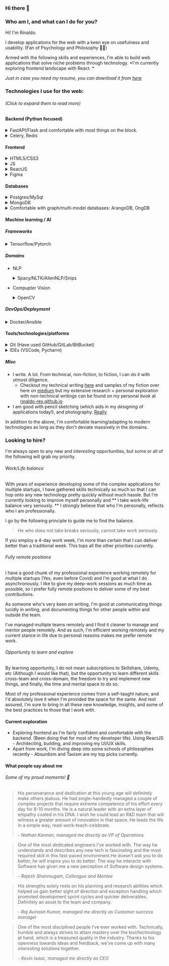 ### Hi there 👋


### Who am I, and what can I do for you? 
Hi! I'm Rinaldo. 

I develop applications for the web with a keen eye on usefulness and usability. (Fan of Psychology and Philosophy 🧘🏽)


Armed with the following skills and experiences, I'm able to build web applications that solve niche problems through technology. *I'm currently exploring frontend landscape with React. *

_Just in case you need my resume, you can download it from [here](https://drive.google.com/file/d/1kEHYus8Ch8eK43JVdDt57_9wHUn2e1Oo/view?usp=sharing)_

### Technologies I use for the web:
###### (Click to expand them to read more)

#### Backend (Python focused)
<details>
    <summary>FastAPI/Flask and comfortable with most things on the block. </summary>
  
  Been using Flask for more than 3 years now, and has built two ecommerce application, a completely from-the-scratch CRM for an edtech/fashion organization. Has also built a blog engine with it. Recently got an opportunity to work on FastAPI to build a micro-services architecture for an NLP-as-a-service engine, and loved its modern take on web application servers. 
  </details>

<details>
	<summary>Celery, Redis
	</summary>
	
Have used celery for scheduling notifications, which made me search for better alternatives 😅 and ended up using RedisQueue, and TaskTiger, which gave me a fair experience with redis as high-performance minimal storage. 
</details>

#### Frontend
<details>
	<summary>HTML5/CSS3</summary>
	Modern HTML5 has added some pretty sweet semantic tags that people often fail to use. I'm a fan of separation of concerns, because that enables debugging a lot more cleaner and both HTML5 and CSS3 does a fantastic job of enabling that. 
	I love CSS3, with all the modern spec - Grid, Flex, and waiting for container queries. 😇 That will change the game. I am familiar with both Sass and PostCSS to enable cleaner and compatible CSS code across browsers, and versions.
</details>

<details>
	<summary>JS</summary>
	> "What can be done in JS, will be done in JS"
	
I read this quote from a famous frontend dev, and in all honesty, this is true. ES6, and TS is enabling the modern web, and it will only evolve better in the coming years. * I'm just starting with JS,* and I'm really excited to build things for the web, and desktop. 
	
</details>

<details>
	<summary>ReactJS</summary>
	React really changed the game of frontend frameworks and thought process. React hooks, although does a lot of auto-magical stuff, enables a really scalable and quick development turn-around time. I'm currently working on react building an internal social network. 
</details>


<details>
	<summary>Figma</summary>
	Figma redefined the way we design for the web, and software. I love working with it so much so that I use it for more than just plain UI design. The infinite canvas is my holy grail of thought, mind-maps, designs, and thought palace. Been using Figma for more than a year and I love how beautifully they have crafted the usability of the application. It's my go-to case study for a SaaS application
</details>

#### Databases

<details>
	<summary> Postgres/MySql</summary>
	My go-to database (apart from SQLite for test purposes) is Postgres. I believe PostgreSQL DB is the epitome of relational databases with an incredible performance, so much so that there are forks of it handling modern niche usecases (EdgeDB, TigerGraph) with a totally different paradigm. 
	Although I have used MySql in the past, I rarely prefer it over Postgres. 
	
</details>

<details>
	<summary>MongoDB</summary>
	I have used MongoDB for write-intensive applications and built a CRM and a blog with that. I'd not prefer Mongo over Postgres in most cases, and especially when performance matters. Where there are equally, if not more edits on the data, I prefer Postgres. 
	
</details>

<details>
	<summary>Comfortable with graph/multi-model databases: ArangoDB, OngDB</summary>
	As part of a team building an NLP platform for chatbots, I have used Neo4j, and later moved onto OngDB (due to restrictions) and loved the paradigm shift from relational/non-relational DB into Graph DB. 
	And then I encountered ArangoDB and absolutely loved its AQL, and multi-modal capabilities. Built an NLP-as-a-service engine with it as a solo developer, and I loved the developer experience with it. Would definitely try again. 
</details>


#### Machine learning / AI
##### Frameworks

<details>
	<summary>Tensorflow/Pytorch</summary>
	Have used both TensorFlow and Pytorch for both NLP and CV applications. Although liked the performance aspect of tensorflow, I appreciated the modern style of idiomatic code in PyTorch.
	
</details>


##### Domains
 - NLP
	 
	<details>
		<summary>Spacy/NLTK/AllenNLP/Snips</summary>
		A fan of Spacy since my college days and been using it since the early days when NLTK was the only go-to solution for NLP. AllenNLP with its modern datasets and models, is a boon for developers who love hacking all-things-NLP. 
	
	</details>
	
 - Compupter Vision
	 <details>
		<summary>OpenCV</summary>
		"The" computer vision library that shall prevail the end of our era - Although the developer experience isn't as optimal as in the domain of NLP (thanks, spacy!) the performance is alluring. Built a realtime multi-camera, Multi-person tracking system with plain OpenCV and achieved a really good performance. 
	</details>


##### DevOps/Deployment

<details>
		<summary>Docker/Ansible</summary>
Although my experience with DevOps is limited, I liked working with Docker and how much it enabled modern micro-services architecture to build high-throughput, high-traffic web applications. 
	And even with negligible experience I loved using ansible. However, today I prefer Github Actions/ GitLab CI because of developer experience for CI/CD. 
</details>

#### Tools/technologies/platforms

<details>
		<summary>Git (Have used GitHub/GitLab/BitBucket)</summary>
I strongly believe that Git enabled the world of software development to be truly asynchronous. And despite all the modern platforms, and GUI tools, I love using Git from command-line to remind myself of how powerful software can be. 
</details>

<details>
		<summary> IDEs (VSCode, Pycharm)</summary>
I'd without skipping a beat vouch for modern developer tools and how much they play a role in our modern tech world. Been using Pycharm and VSCode for years, and I'm comfortable using the powerful features of them. 
</details>

##### Misc
- I write. A lot. From technical, non-fiction, to fiction, I can do it with utmost diligence. 
	- Checkout my technical writing [here](https://dev.to/rinaldorex/on-mutualism-of-tech-scm-vcs-giants-32dk) and samples of my fiction over here on [medium](https://medium.com/@rinaldorex) but my extensive research + personal exploration with non-technical writings can be found on my personal _book_ at [rinaldo-rex.github.io](https://rinaldo-rex.github.io/)
- I am good with pencil sketching (which aids in my _designing_ of applications today!), and photography.  [Really](https://www.instagram.com/rinaldorex/) 

In addition to the above, I'm comfortable learning/adapting to modern technologies as long as they don't deviate massively in the domains.



### Looking to hire? 

I'm always open to any new and *interesting* opportunities, but some or all of the following will grab my priority. 

###### Work/Life balance
With years of experience developing some of the complex applications for multiple startups, I have gathered skills technically so much so that I can hop onto any new technology pretty quickly without much hassle. But I'm currently looking to improve myself personally and ** I take work-life balance very seriously. ** I strongly believe that who I'm personally, reflects who I am professionally. 

I go by the following principle to guide me to find the balance. 
> He who does not take breaks seriously, cannot take work seriously.

If you employ a 4-day work week, I'm more than certain that I can deliver better than a traditional week. This tops all the other priorities currently. 

###### Fully remote positions
I have a good chunk of my professional experience working remotely for multiple startups (Yes, even before Covid) and I'm good at what I do asynchronously. I like to give my deep-work sessions as much time as possible, so I prefer fully remote positions to deliver some of my best contributions.

As someone who's very keen on writing, I'm good at communicating things lucidly in writing, and documenting things for other people within and outside the team. 

I've managed multiple teams remotely and I find it cleaner to manage and mentor people remotely. And as such, I'm efficient working remotely and my current stance in life due to personal reasons makes me prefer remote work. 

###### Opportunity to learn and explore
By learning opportunity, I do not mean subscriptions to Skillshare, Udemy, etc (Although I would like that), but the opportunity to learn different skills cross-team and cross-domain, the freedom to try and implement new things, and finally, the time and mental space to do so. 

Most of my professional experience comes from a self-taught nature, and I'd absolutely love it when I'm provided the space for the same. And rest assured, I'm sure to bring in all these new knowledge, insights, and some of the best practices to those that I work with. 

#### Current exploration
- Exploring frontend as I'm fairly confident and comfortable with the backend. (Been doing that for most of my developer life). Using ReactJS - Architecting, building, and improving my UI/UX skills. 
- Apart from work, I'm diving deep into some schools of philosophies recently - Absurdism and Taoism are my top picks currently. 

#### What people say about me 
###### Some of my proud moments! 🥺

> His perseverance and dedication at this young age will definitely make others jealous. He had single-handedly managed a couple of complex projects that require extreme competence of his effort every day for 8-10 months. He is a natural leader with an extra layer of empathy coated in his DNA. I wish he could lead an R&D team that will witness a greater amount of innovation in that space. He leads the life in a simple way, read-work-teach-celebrate. 
> 
> *- Nathan Kannan, managed me directly as VP of Operations*


> One of the most dedicated engineers I've worked with. The way he understands and describes any new tech is fascinating and the most required skill in this fast-paced environment.He doesn't ask you to do better, he will inspire you to do better. The way he interacts with Software has given me a new perception of Software design systems.
>
>*- Rajesh Shanmugam, Colleague and Mentee*

> His strengths solely rests on his planning and research abilities which helped us gain better sight of direction and exception handling which promoted development sprint cycles and quicker deliverables. Definitely an asset to the team and company.
> 
> *- Raj Avinash Kumar, managed me directly as Customer success manager*

>One of the most disciplined people I've ever worked with. Technically, humble and always strives to attain mastery over the tool/technology at hand, which is a treasured quality in the industry. Thanks to his openness towards ideas and feedback, we've come up with many interesting solutions together.
>
>*- Kevin Isaac, managed me directly as CEO*
